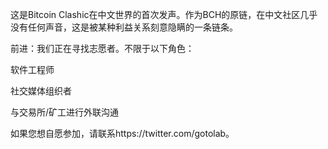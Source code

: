 这是Bitcoin Clashic在中文世界的首次发声。作为BCH的原链，在中文社区几乎没有任何声音，这是被某种利益关系刻意隐瞒的一条链条。

前进：我们正在寻找志愿者。不限于以下角色：

软件工程师

社交媒体组织者

与交易所/矿工进行外联沟通

如果您想自愿参加，请联系https://twitter.com/gotolab。
